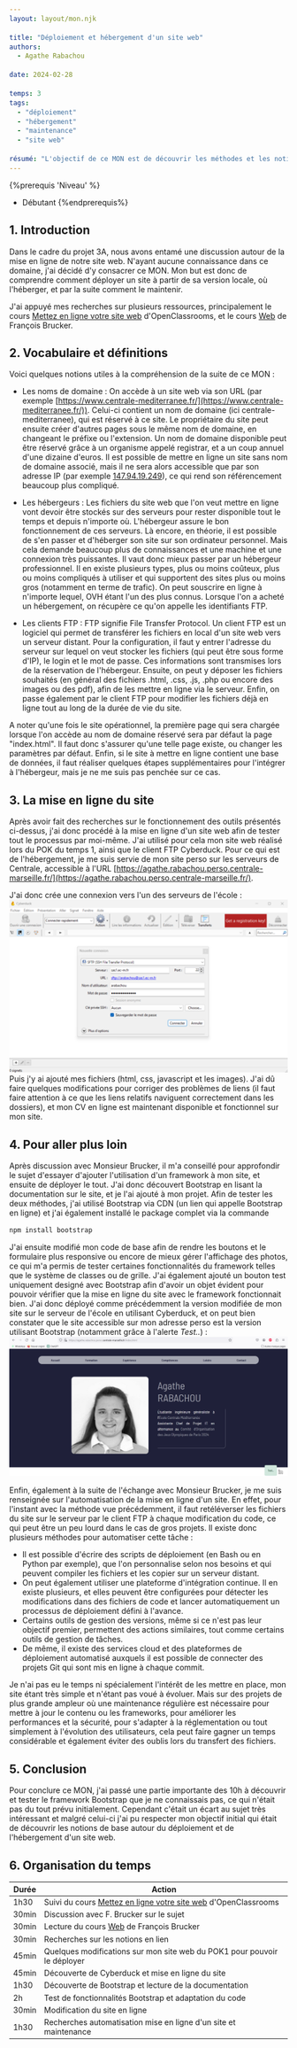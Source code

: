 ```yaml
---
layout: layout/mon.njk

title: "Déploiement et hébergement d'un site web"
authors:
  - Agathe Rabachou

date: 2024-02-28

temps: 3
tags:
  - "déploiement"
  - "hébergement"
  - "maintenance"
  - "site web"

résumé: "L'objectif de ce MON est de découvrir les méthodes et les notions qui entourent un site web à partir de son déploiement."
---
```

{%prerequis 'Niveau' %}
  - Débutant
{%endprerequis%}

## 1. Introduction

Dans le cadre du projet 3A, nous avons entamé une discussion autour de la mise en ligne de notre site web. N'ayant aucune connaissance dans ce domaine, j'ai décidé d'y consacrer ce MON. Mon but est donc de comprendre comment déployer un site à partir de sa version locale, où l'héberger, et par la suite comment le maintenir.

J'ai appuyé mes recherches sur plusieurs ressources, principalement le cours [Mettez en ligne votre site web](https://openclassrooms.com/fr/courses/7192596-mettez-en-ligne-votre-site-web) d'OpenClassrooms, et le cours [Web](https://francoisbrucker.github.io/cours_informatique/cours/web/) de François Brucker.

## 2. Vocabulaire et définitions

Voici quelques notions utiles à la compréhension de la suite de ce MON :
- Les noms de domaine :
On accède à un site web via son URL (par exemple [https://www.centrale-mediterranee.fr/](https://www.centrale-mediterranee.fr/)). Celui-ci contient un nom de domaine (ici centrale-mediterranee), qui est réservé à ce site. Le propriétaire du site peut ensuite créer d'autres pages sous le même nom de domaine, en changeant le préfixe ou l'extension. Un nom de domaine disponible peut être réservé grâce à un organisme appelé registrar, et a un coup annuel d'une dizaine d'euros. Il est possible de mettre en ligne un site sans nom de domaine associé, mais il ne sera alors accessible que par son adresse IP (par exemple [147.94.19.249](http://147.94.19.249)), ce qui rend son référencement beaucoup plus compliqué.

- Les hébergeurs :
Les fichiers du site web que l'on veut mettre en ligne vont devoir être stockés sur des serveurs pour rester disponible tout le temps et depuis n'importe où. L'hébergeur assure le bon fonctionnement de ces serveurs. Là encore, en théorie, il est possible de s'en passer et d'héberger son site sur son ordinateur personnel. Mais cela demande beaucoup plus de connaissances et une machine et une connexion très puissantes. Il vaut donc mieux passer par un hébergeur professionnel. Il en existe plusieurs types, plus ou moins coûteux, plus ou moins compliqués à utiliser et qui supportent des sites plus ou moins gros (notamment en terme de trafic). On peut souscrire en ligne à n'importe lequel, OVH étant l'un des plus connus. Lorsque l'on a acheté un hébergement, on récupère ce qu'on appelle les identifiants FTP.

- Les clients FTP :
FTP signifie File Transfer Protocol. Un client FTP est un logiciel qui permet de transférer les fichiers en local d'un site web vers un serveur distant. Pour la configuration, il faut y entrer l'adresse du serveur sur lequel on veut stocker les fichiers (qui peut être sous forme d'IP), le login et le mot de passe. Ces informations sont transmises lors de la réservation de l'hébergeur. Ensuite, on peut y déposer les fichiers souhaités (en général des fichiers .html, .css, .js, .php ou encore des images ou des pdf), afin de les mettre en ligne via le serveur. Enfin, on passe également par le client FTP pour modifier les fichiers déjà en ligne tout au long de la durée de vie du site.

A noter qu'une fois le site opérationnel, la première page qui sera chargée lorsque l'on accède au nom de domaine réservé sera par défaut la page "index.html". Il faut donc s'assurer qu'une telle page existe, ou changer les paramètres par défaut. 
Enfin, si le site à mettre en ligne contient une base de données, il faut réaliser quelques étapes supplémentaires pour l'intégrer à l'hébergeur, mais je ne me suis pas penchée sur ce cas.

## 3. La mise en ligne du site

Après avoir fait des recherches sur le fonctionnement des outils présentés ci-dessus, j'ai donc procédé à la mise en ligne d'un site web afin de tester tout le processus par moi-même. J'ai utilisé pour cela mon site web réalisé lors du POK du temps 1, ainsi que le client FTP Cyberduck. Pour ce qui est de l'hébergement, je me suis servie de mon site perso sur les serveurs de Centrale, accessible à l'URL [https://agathe.rabachou.perso.centrale-marseille.fr/](https://agathe.rabachou.perso.centrale-marseille.fr/).

J'ai donc crée une connexion vers l'un des serveurs de l'école :
<img src="images/connexion_serveur.png">
Puis j'y ai ajouté mes fichiers (html, css, javascript et les images). J'ai dû faire quelques modifications pour corriger des problèmes de liens (il faut faire attention à ce que les liens relatifs naviguent correctement dans les dossiers), et mon CV en ligne est maintenant disponible et fonctionnel sur mon site.

## 4. Pour aller plus loin

Après discussion avec Monsieur Brucker, il m'a conseillé pour approfondir le sujet d'essayer d'ajouter l'utilisation d'un framework à mon site, et ensuite de déployer le tout. J'ai donc découvert Bootstrap en lisant la documentation sur le site, et je l'ai ajouté à mon projet. Afin de tester les deux méthodes, j'ai utilisé Bootstrap via CDN (un lien qui appelle Bootstrap en ligne) et j'ai également installé le package complet via la commande
```bash
npm install bootstrap
```
J'ai ensuite modifié mon code de base afin de rendre les boutons et le formulaire plus responsive ou encore de mieux gérer l'affichage des photos, ce qui m'a permis de tester certaines fonctionnalités du framework telles que le système de classes ou de grille. J'ai également ajouté un bouton test uniquement designé avec Bootstrap afin d'avoir un objet évident pour pouvoir vérifier que la mise en ligne du site avec le framework fonctionnait bien.
J'ai donc déployé comme précédemment la version modifiée de mon site sur le serveur de l'école en utilisant Cyberduck, et on peut bien constater que le site accessible sur mon adresse perso est la version utilisant Bootstrap (notamment grâce à l'alerte *Test..*) :
<img src="images/site_deploye_vf.png">


Enfin, également à la suite de l'échange avec Monsieur Brucker, je me suis renseignée sur l'automatisation de la mise en ligne d'un site. En effet, pour l'instant avec la méthode vue précédemment, il faut retéléverser les fichiers du site sur le serveur par le client FTP à chaque modification du code, ce qui peut être un peu lourd dans le cas de gros projets. Il existe donc plusieurs méthodes pour automatiser cette tâche :
- Il est possible d'écrire des scripts de déploiement (en Bash ou en Python par exemple), que l'on personnalise selon nos besoins et qui peuvent compiler les fichiers et les copier sur un serveur distant.
- On peut également utiliser une plateforme d'intégration continue. Il en existe plusieurs, et elles peuvent être configurées pour détecter les modifications dans des fichiers de code et lancer automatiquement un processus de déploiement défini à l'avance.
- Certains outils de gestion des versions, même si ce n'est pas leur objectif premier, permettent des actions similaires, tout comme certains outils de gestion de tâches.
- De même, il existe des services cloud et des plateformes de déploiement automatisé auxquels il est possible de connecter des projets Git qui sont mis en ligne à chaque commit.

Je n'ai pas eu le temps ni spécialement l'intérêt de les mettre en place, mon site étant très simple et n'étant pas voué à évoluer. Mais sur des projets de plus grande ampleur où une maintenance régulière est nécessaire pour mettre à jour le contenu ou les frameworks, pour améliorer les performances et la sécurité, pour s'adapter à la réglementation ou tout simplement à l'évolution des utilisateurs, cela peut faire gagner un temps considérable et également éviter des oublis lors du transfert des fichiers. 

## 5. Conclusion

Pour conclure ce MON, j'ai passé une partie importante des 10h à découvrir et tester le framework Bootstrap que je ne connaissais pas, ce qui n'était pas du tout prévu initialement. Cependant c'était un écart au sujet très intéressant et malgré celui-ci j'ai pu respecter mon objectif initial qui était de découvrir les notions de base autour du déploiement et de l'hébergement d'un site web. 

## 6. Organisation du temps

| Durée | Action |
| -------- | -------- |
| 1h30 | Suivi du cours [Mettez en ligne votre site web](https://openclassrooms.com/fr/courses/7192596-mettez-en-ligne-votre-site-web) d'OpenClassrooms |
| 30min | Discussion avec F. Brucker sur le sujet |
| 30min | Lecture du cours [Web](https://francoisbrucker.github.io/cours_informatique/cours/web/) de François Brucker |
| 30min | Recherches sur les notions en lien |
| 45min | Quelques modifications sur mon site web du POK1 pour pouvoir le déployer |
| 45min | Découverte de Cyberduck et mise en ligne du site |
| 1h30 | Découverte de Bootstrap et lecture de la documentation |
| 2h | Test de fonctionnalités Bootstrap et adaptation du code |
| 30min | Modification du site en ligne |
| 1h30 | Recherches automatisation mise en ligne d'un site et maintenance |